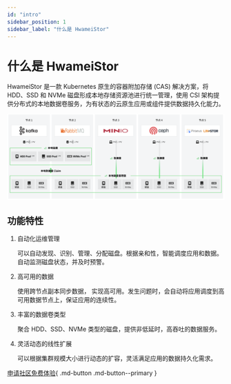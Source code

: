 ```yaml
---
id: "intro"
sidebar_position: 1
sidebar_label: "什么是 HwameiStor"
---
```


# 什么是 HwameiStor

HwameiStor 是一款 Kubernetes 原生的容器附加存储 (CAS) 解决方案，将 HDD、SSD 和 NVMe 磁盘形成本地存储资源池进行统一管理，使用 CSI 架构提供分布式的本地数据卷服务，为有状态的云原生应用或组件提供数据持久化能力。

![System architecture](../img/architecture.png)

## 功能特性

1. 自动化运维管理

    可以自动发现、识别、管理、分配磁盘。根据亲和性，智能调度应用和数据。自动监测磁盘状态，并及时预警。

2. 高可用的数据

    使用跨节点副本同步数据， 实现高可用。发生问题时，会自动将应用调度到高可用数据节点上，保证应用的连续性。

3. 丰富的数据卷类型

    聚合 HDD、SSD、NVMe 类型的磁盘，提供非低延时，高吞吐的数据服务。

4. 灵活动态的线性扩展

    可以根据集群规模大小进行动态的扩容，灵活满足应用的数据持久化需求。

[申请社区免费体验](../../dce/license0.md){ .md-button .md-button--primary }
